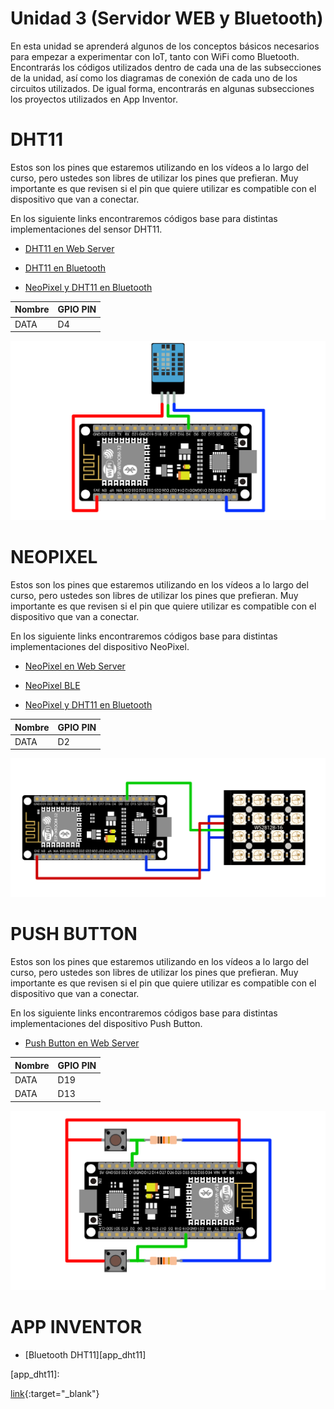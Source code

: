 # Unidad 3 (Servidor WEB y Bluetooth)

En esta unidad se aprenderá algunos de los conceptos básicos necesarios para empezar a experimentar con IoT, tanto con WiFi como Bluetooth. Encontrarás los códigos utilizados dentro de cada una de las subsecciones de la unidad, así como los diagramas de conexión de cada uno de los circuitos utilizados. De igual forma, encontrarás en algunas subsecciones los proyectos utilizados en App Inventor.

# DHT11

Estos son los pines que estaremos utilizando en los vídeos a lo largo del curso, pero ustedes son libres de utilizar los pines que prefieran. Muy importante es que revisen si el pin que quiere utilizar es compatible con el dispositivo que van a conectar.

En los siguiente links encontraremos códigos base para distintas implementaciones del sensor DHT11.

- [DHT11 en Web Server][CODIGO_DHT11]

[CODIGO_DHT11]: https://github.com/angelisidro/ESP32-BALAM2020/tree/master/Codigos_Base/WS-DHT11

- [DHT11 en Bluetooth][CODIGO_DHT11_BT]

[CODIGO_DHT11_BT]: https://github.com/angelisidro/ESP32-BALAM2020/tree/master/Unidad-3/Codigos_Base/BT-DHT11

- [NeoPixel y DHT11 en Bluetooth][CODIGO_NeoPixel_DHT11_BT]

[CODIGO_NeoPixel_DHT11_BT]: https://github.com/angelisidro/ESP32-BALAM2020/tree/master/Unidad-3/Codigos_Base/BT-DHT11-Neo

Nombre | GPIO PIN
--- | ---
DATA | D4

![](/Img/dht11.png)

# NEOPIXEL

Estos son los pines que estaremos utilizando en los vídeos a lo largo del curso, pero ustedes son libres de utilizar los pines que prefieran. Muy importante es que revisen si el pin que quiere utilizar es compatible con el dispositivo que van a conectar.

En los siguiente links encontraremos códigos base para distintas implementaciones del dispositivo NeoPixel.

- [NeoPixel en Web Server][CODIGO_NeoPixel]

[CODIGO_NeoPixel]: https://github.com/angelisidro/ESP32-BALAM2020/tree/master/Codigos_Base/WS-Neopixels

- [NeoPixel BLE][CODIGO_NeoPixel_BT]

[CODIGO_NeoPixel_BT]: https://github.com/angelisidro/ESP32-BALAM2020/tree/master/Unidad-3/Codigos_Base/BLE-Neopixels

- [NeoPixel y DHT11 en Bluetooth][CODIGO_NeoPixel_DHT11_BT]

[CODIGO_NeoPixel_DHT11_BT]: https://github.com/angelisidro/ESP32-BALAM2020/tree/master/Unidad-3/Codigos_Base/BT-DHT11-Neo

Nombre | GPIO PIN
--- | ---
DATA | D2

![](/Img/neo_pixel.png)

# PUSH BUTTON

Estos son los pines que estaremos utilizando en los vídeos a lo largo del curso, pero ustedes son libres de utilizar los pines que prefieran. Muy importante es que revisen si el pin que quiere utilizar es compatible con el dispositivo que van a conectar.

En los siguiente links encontraremos códigos base para distintas implementaciones del dispositivo Push Button.

- [Push Button en Web Server][CODIGO_PushButton]

[CODIGO_PushButton]: https://github.com/angelisidro/ESP32-BALAM2020/tree/master/Codigos_Base/WS-pushbuttons

Nombre | GPIO PIN
--- | ---
DATA | D19
DATA | D13

![](/Img/push_button.png)

# APP INVENTOR

- [Bluetooth DHT11][app_dht11]

[app_dht11]: 

[link](ai2.appinventor.mit.edu/?galleryId=5235451292418048){:target="_blank"}

